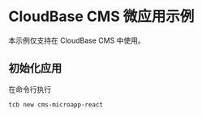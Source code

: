 # CloudBase CMS 微应用示例

本示例仅支持在 CloudBase CMS 中使用。

## 初始化应用

在命令行执行

```bash
tcb new cms-microapp-react
```
